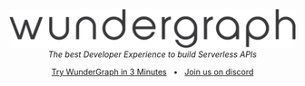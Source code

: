 
<div align="center"> <a href="https://wundergraph.com/">
    <img src="profile/intro.png" alt="Tauri" />
  </a>
</div>

<div align="center">
<i>The best Developer Experience to build Serverless APIs</i>

<a href="https://wundergraph.com/docs/guides/getting_started/quickstart">Try WunderGraph in 3 Minutes</a>
<span>&nbsp;&nbsp;•&nbsp;&nbsp;</span>
<a href="https://discord.gg/Jjmc8TC">Join us on discord</a>
</div>